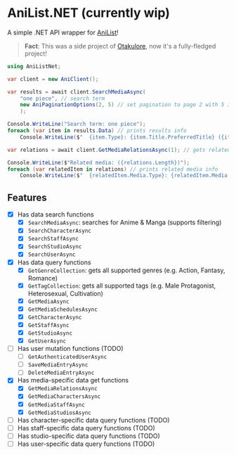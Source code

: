 # AniList.NET (currently wip)

A simple .NET API wrapper for [AniList](https://anilist.co)!

> **Fact**: This was a side project of [Otakulore](https://github.com/dentolos19/Otakulore), now it's a fully-fledged project!

```cs
using AniListNet;

var client = new AniClient();

var results = await client.SearchMediaAsync(
    "one piece", // search term
    new AniPaginationOptions(2, 5) // set pagination to page 2 with 5 items
    );

Console.WriteLine("Search term: one piece");
foreach (var item in results.Data) // prints results info
    Console.WriteLine($"  {item.Type}: {item.Title.PreferredTitle} ({item.Format})");

var relations = await client.GetMediaRelationsAsync(1); // gets related media of id 1

Console.WriteLine($"Related media: ({relations.Length})");
foreach (var relatedItem in relations) // prints related media info
    Console.WriteLine($"  {relatedItem.Media.Type}: {relatedItem.Media.Title.PreferredTitle} ({relatedItem.Relation})");
```

## Features

- [X] Has data search functions
  - [X] `SearchMediaAsync`: searches for Anime & Manga (supports filtering)
  - [X] `SearchCharacterAsync`
  - [X] `SearchStaffAsync`
  - [X] `SearchStudioAsync`
  - [X] `SearchUserAsync`
- [X] Has data query functions
  - [X] `GetGenreCollection`: gets all supported genres (e.g. Action, Fantasy, Romance)
  - [X] `GetTagCollection`: gets all supported tags (e.g. Male Protagonist, Heterosexual, Cultivation)
  - [X] `GetMediaAsync`
  - [X] `GetMediaSchedulesAsync`
  - [X] `GetCharacterAsync`
  - [X] `GetStaffAsync`
  - [X] `GetStudioAsync`
  - [X] `GetUserAsync`
- [ ] Has user mutation functions (TODO)
  - [ ] `GetAuthenticatedUserAsync`
  - [ ] `SaveMediaEntryAsync`
  - [ ] `DeleteMediaEntryAsync`
- [X] Has media-specific data get functions
  - [X] `GetMediaRelationsAsync`
  - [X] `GetMediaCharactersAsync`
  - [X] `GetMediaStaffAsync`
  - [X] `GetMediaStudiosAsync`
- [ ] Has character-specific data query functions (TODO)
- [ ] Has staff-specific data query functions (TODO)
- [ ] Has studio-specific data query functions (TODO)
- [ ] Has user-specific data query functions (TODO)